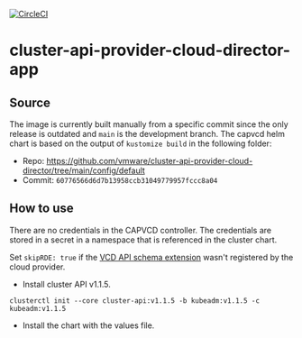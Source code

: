 [![CircleCI](https://circleci.com/gh/giantswarm/cluster-api-provider-cloud-director-app.svg?style=shield)](https://circleci.com/gh/giantswarm/cluster-api-provider-cloud-director-app)

# cluster-api-provider-cloud-director-app

## Source

The image is currently built manually from a specific commit since the only release is outdated and `main` is the development branch. The capvcd helm chart is based on the output of `kustomize build` in the following folder:

* Repo: https://github.com/vmware/cluster-api-provider-cloud-director/tree/main/config/default
* Commit: `60776566d6d7b13958ccb31049779957fccc8a04`

## How to use

There are no credentials in the CAPVCD controller. The credentials are stored in a secret in a namespace that is referenced in the cluster chart.

Set `skipRDE: true` if the [VCD API schema extension](https://github.com/vmware/cluster-api-provider-cloud-director/blob/main/docs/VCD_SETUP.md#register-cluster-api-schema) wasn't registered by the cloud provider.

* Install cluster API v1.1.5.

`clusterctl init --core cluster-api:v1.1.5 -b kubeadm:v1.1.5 -c kubeadm:v1.1.5`

* Install the chart with the values file.
